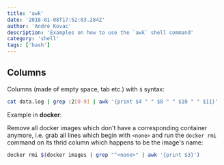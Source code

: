 ```yaml
---
title: 'awk'
date: '2018-01-08T17:52:03.284Z'
author: 'André Kovac'
description: 'Examples on how to use the `awk` shell command'
category: 'shell'
tags: ['bash']
---
```


## Columns

Columns (made of empty space, tab etc.) with `$` syntax:

```bash
cat data.log | grep :2[0-9] | awk '{print $4 " " $8 " " $10 " " $11}'
```

Example in **docker**:

Remove all docker images which don't have a corresponding container anymore, i.e. grab all lines which begin with `<none>` and run the `docker rmi` command on its thrid column which happens to be the image's name:

```bash
docker rmi $(docker images | grep "^<none>" | awk '{print $3}')
```
